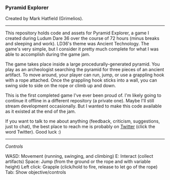 ### Pyramid Explorer ###

Created by Mark Hatfield (Grimelios).

* * *

This repository holds code and assets for Pyramid Explorer, a game I created during Ludum Dare 36 over the course of 72 hours (minus breaks and sleeping and work). LD36's theme was Ancient Technology. The game's very simple, but I consider it pretty much complete for what I was able to accomplish during the game jam.

The game takes place inside a large procedurally-generated pyramid. You play as an archeologist searching the pyramid for three pieces of an ancient artifact. To move around, your player can run, jump, or use a grappling hook with a rope attached. Once the grappling hook sticks into a wall, you can swing side to side on the rope or climb up and down.

This is the first completed game I've ever been proud of. I'm likely going to continue it offline in a different repository (a private one). Maybe I'll still stream development occasionally. But I wanted to make this code available as it existed at the end of the jam.

If you want to talk to me about anything (feedback, criticism, suggestions, just to chat), the best place to reach me is probably on [Twitter](https://twitter.com/Grimelios) (click the word Twitter). Good luck :)

* * *

*Controls*

WASD: Movement (running, swinging, and climbing)
E: Interact (collect artifacts)
Space: Jump (from the ground or the rope and with variable height)
Left click: Grapple (click/hold to fire, release to let go of the rope)
Tab: Show objective/controls